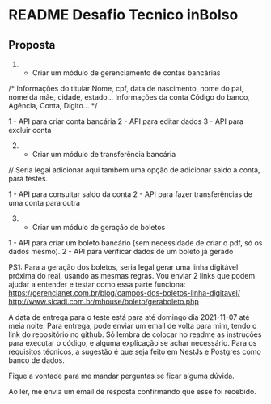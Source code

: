 # README Desafio Tecnico inBolso

## Proposta
1) - Criar um módulo de gerenciamento de contas bancárias

/*
Informações do titular
Nome, cpf, data de nascimento, nome do pai, nome da mãe, cidade, estado...
Informações da conta
Código do banco, Agência, Conta, Dígito...
*/

1 - API para criar conta bancária
2 - API para editar dados
3 - API para excluir conta

2) - Criar um módulo de transferência bancária

// Seria legal adicionar aqui também uma opção de adicionar saldo a conta, para testes.

1 - API para consultar saldo da conta
2 - API para fazer transferências de uma conta para outra

3) - Criar um módulo de geração de boletos

1 - API para criar um boleto bancário (sem necessidade de criar o pdf, só os dados mesmo).
2 - API para verificar dados de um boleto já gerado

PS1:
Para a geração dos boletos, seria legal gerar uma linha digitável próxima do real, usando as mesmas regras. Vou enviar 2 links que podem ajudar a entender e testar como essa parte funciona:
https://gerencianet.com.br/blog/campos-dos-boletos-linha-digitavel/
http://www.sicadi.com.br/mhouse/boleto/geraboleto.php

A data de entrega para o teste está para até domingo dia 2021-11-07 até meia noite.
Para entrega, pode enviar um email de volta para mim, tendo o link do repositório no github. Só lembra de colocar no readme as instruções para executar o código, e alguma explicação se achar necessário.
Para os requisitos técnicos, a sugestão é que seja feito em NestJs e Postgres como banco de dados.

Fique a vontade para me mandar perguntas se ficar alguma dúvida.

Ao ler, me envia um email de resposta confirmando que esse foi recebido. 
